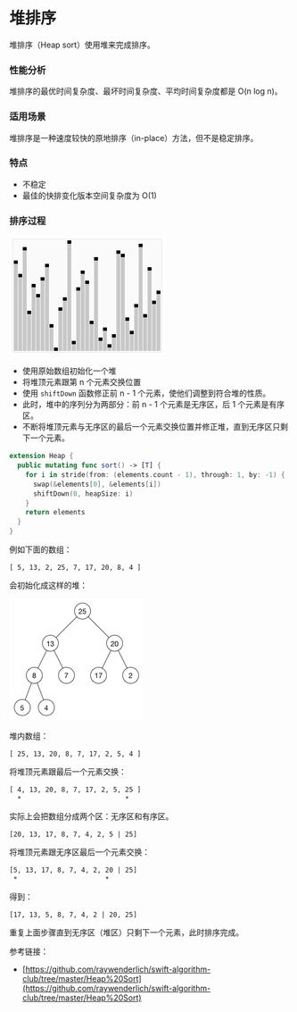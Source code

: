 # 堆排序

堆排序（Heap sort）使用堆来完成排序。

### 性能分析

堆排序的最优时间复杂度、最坏时间复杂度、平均时间复杂度都是 O(n log n)。

### 适用场景

堆排序是一种速度较快的原地排序（in-place）方法，但不是稳定排序。

### 特点

- 不稳定
- 最佳的快排变化版本空间复杂度为 O(1)

### 排序过程

![HeapSort_01](HeapSort_01.gif)

- 使用原始数组初始化一个堆
- 将堆顶元素跟第 n 个元素交换位置
- 使用 `shiftDown` 函数修正前 n - 1 个元素，使他们调整到符合堆的性质。
- 此时，堆中的序列分为两部分：前 n - 1 个元素是无序区，后 1 个元素是有序区。
- 不断将堆顶元素与无序区的最后一个元素交换位置并修正堆，直到无序区只剩下一个元素。

```swift
extension Heap {
  public mutating func sort() -> [T] {
    for i in stride(from: (elements.count - 1), through: 1, by: -1) {
      swap(&elements[0], &elements[i])
      shiftDown(0, heapSize: i)
    }
    return elements
  }
}
```

例如下面的数组：

```
[ 5, 13, 2, 25, 7, 17, 20, 8, 4 ]
```

会初始化成这样的堆：

![HeapSort_02](HeapSort_02.png)

堆内数组：

```
[ 25, 13, 20, 8, 7, 17, 2, 5, 4 ]
```

将堆顶元素跟最后一个元素交换：

```
[ 4, 13, 20, 8, 7, 17, 2, 5, 25 ]
  *                          *
```

实际上会把数组分成两个区：无序区和有序区。

```
[20, 13, 17, 8, 7, 4, 2, 5 | 25]
```

将堆顶元素跟无序区最后一个元素交换：

```
[5, 13, 17, 8, 7, 4, 2, 20 | 25]
 *                      *
```

得到：

```
[17, 13, 5, 8, 7, 4, 2 | 20, 25]
```

重复上面步骤直到无序区（堆区）只剩下一个元素，此时排序完成。

参考链接：

- [https://github.com/raywenderlich/swift-algorithm-club/tree/master/Heap%20Sort](https://github.com/raywenderlich/swift-algorithm-club/tree/master/Heap%20Sort)
